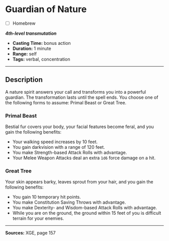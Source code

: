 # Guardian of Nature
- [ ] Homebrew

***4th-level transmutation***
- **Casting Time:** bonus action
- **Duration:** 1 minute
- **Range:** self
- **Tags:** verbal, concentration

---

## Description
A nature spirit answers your call and transforms you into a powerful guardian.
The transformation lasts until the spell ends.
You choose one of the following forms to assume: Primal Beast or Great Tree.

### Primal Beast
Bestial fur covers your body, your facial features become feral, and you gain the following benefits:
- Your walking speed increases by 10 feet.
- You gain darkvision with a range of 120 feet.
- You make Strength-based Attack Rolls with advantage.
- Your Melee Weapon Attacks deal an extra `1d6` force damage on a hit.

### Great Tree
Your skin appears barky, leaves sprout from your hair, and you gain the following benefits:
- You gain 10 temporary hit points.
- You make Constitution Saving Throws with advantage.
- You make Dexterity- and Wisdom-based Attack Rolls with advantage.
- While you are on the ground, the ground within 15 feet of you is difficult terrain for your enemies.

---

**Sources:** XGE, page 157
